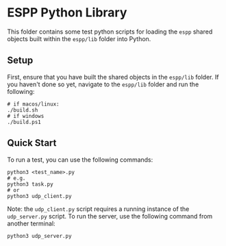# ESPP Python Library

This folder contains some test python scripts for loading the `espp` shared
objects built within the `espp/lib` folder into Python.

## Setup

First, ensure that you have built the shared objects in the `espp/lib` folder.
If you haven't done so yet, navigate to the `espp/lib` folder and run the
following:

```console
# if macos/linux:
./build.sh
# if windows
./build.ps1
```

## Quick Start

To run a test, you can use the following commands:

```console
python3 <test_name>.py
# e.g.
python3 task.py
# or 
python3 udp_client.py
``` 

Note: the `udp_client.py` script requires a running instance of the
`udp_server.py` script. To run the server, use the following command from
another terminal:

```console
python3 udp_server.py
```

